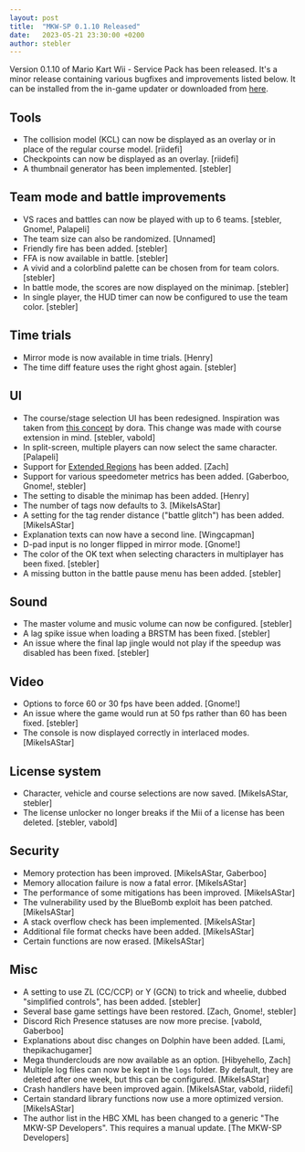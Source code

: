 ```yaml
---
layout: post
title:  "MKW-SP 0.1.10 Released"
date:   2023-05-21 23:30:00 +0200
author: stebler
---
```


Version 0.1.10 of Mario Kart Wii - Service Pack has been released. It's a minor release containing various bugfixes and improvements listed below. It can be installed from the in-game updater or downloaded from [here](https://github.com/stblr/mkw-sp/releases/download/v0.1.10/mkw-sp-v0.1.10.zip).


## Tools

- The collision model (KCL) can now be displayed as an overlay or in place of the regular course model. [riidefi]
- Checkpoints can now be displayed as an overlay. [riidefi]
- A thumbnail generator has been implemented. [stebler]

## Team mode and battle improvements

- VS races and battles can now be played with up to 6 teams. [stebler, Gnome!, Palapeli]
- The team size can also be randomized. [Unnamed]
- Friendly fire has been added. [stebler]
- FFA is now available in battle. [stebler]
- A vivid and a colorblind palette can be chosen from for team colors. [stebler]
- In battle mode, the scores are now displayed on the minimap. [stebler]
- In single player, the HUD timer can now be configured to use the team color. [stebler]

## Time trials

- Mirror mode is now available in time trials. [Henry]
- The time diff feature uses the right ghost again. [stebler]

## UI

- The course/stage selection UI has been redesigned. Inspiration was taken from [this concept](https://twitter.com/dora97_/status/1548681610454650882) by dora. This change was made with course extension in mind. [stebler, vabold]
- In split-screen, multiple players can now select the same character. [Palapeli]
- Support for [Extended Regions](https://wiki.tockdom.com/wiki/Extended\_Regions) has been added. [Zach]
- Support for various speedometer metrics has been added. [Gaberboo, Gnome!, stebler]
- The setting to disable the minimap has been added. [Henry]
- The number of tags now defaults to 3. [MikeIsAStar]
- A setting for the tag render distance ("battle glitch") has been added. [MikeIsAStar]
- Explanation texts can now have a second line. [Wingcapman]
- D-pad input is no longer flipped in mirror mode. [Gnome!]
- The color of the OK text when selecting characters in multiplayer has been fixed. [stebler]
- A missing button in the battle pause menu has been added. [stebler]

## Sound

- The master volume and music volume can now be configured. [stebler]
- A lag spike issue when loading a BRSTM has been fixed. [stebler]
- An issue where the final lap jingle would not play if the speedup was disabled has been fixed. [stebler]

## Video

- Options to force 60 or 30 fps have been added. [Gnome!]
- An issue where the game would run at 50 fps rather than 60 has been fixed. [stebler]
- The console is now displayed correctly in interlaced modes. [MikeIsAStar]

## License system

- Character, vehicle and course selections are now saved. [MikeIsAStar, stebler]
- The license unlocker no longer breaks if the Mii of a license has been deleted. [stebler, vabold]

## Security

- Memory protection has been improved. [MikeIsAStar, Gaberboo]
- Memory allocation failure is now a fatal error. [MikeIsAStar]
- The performance of some mitigations has been improved. [MikeIsAStar]
- The vulnerability used by the BlueBomb exploit has been patched. [MikeIsAStar]
- A stack overflow check has been implemented. [MikeIsAStar]
- Additional file format checks have been added. [MikeIsAStar]
- Certain functions are now erased. [MikeIsAStar]

## Misc

- A setting to use ZL (CC/CCP) or Y (GCN) to trick and wheelie, dubbed "simplified controls", has been added. [stebler]
- Several base game settings have been restored. [Zach, Gnome!, stebler]
- Discord Rich Presence statuses are now more precise. [vabold, Gaberboo]
- Explanations about disc changes on Dolphin have been added. [Lami, thepikachugamer]
- Mega thunderclouds are now available as an option. [Hibyehello, Zach]
- Multiple log files can now be kept in the `logs` folder. By default, they are deleted after one week, but this can be configured. [MikeIsAStar]
- Crash handlers have been improved again. [MikeIsAStar, vabold, riidefi]
- Certain standard library functions now use a more optimized version. [MikeIsAStar]
- The author list in the HBC XML has been changed to a generic "The MKW-SP Developers". This requires a manual update. [The MKW-SP Developers]
